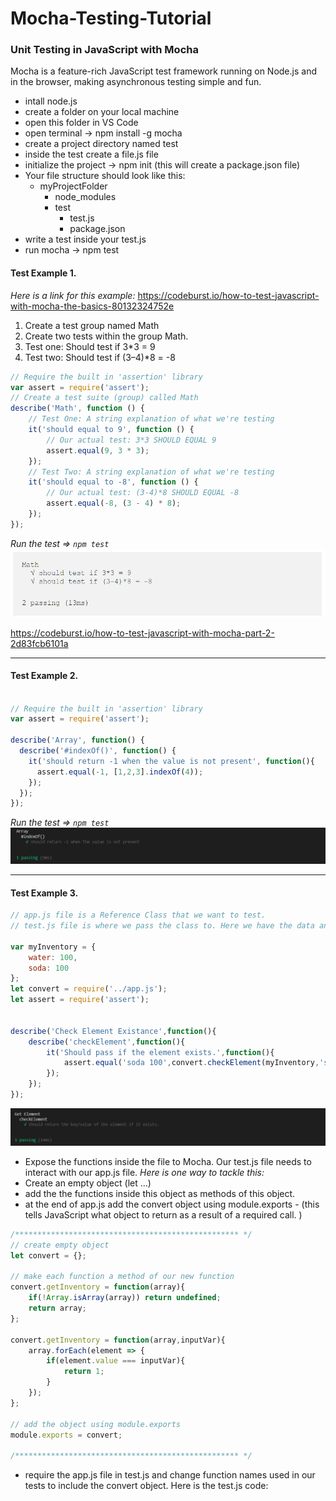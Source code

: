 # Mocha-Testing-Tutorial
### Unit Testing in JavaScript with Mocha
Mocha is a feature-rich JavaScript test framework running on Node.js and in the browser, making asynchronous testing simple and fun.

- intall node.js  
- create a folder on your local machine
- open this folder in VS Code 
- open terminal -> npm install -g mocha
- create a project directory named test
- inside the test create a file.js file
- initialize the project -> npm init (this will create a package.json file)
- Your file structure should look like this:
  * myProjectFolder
    * node_modules
	* test
      * test.js
	  * package.json
- write a test inside your test.js
- run mocha -> npm test

#### Test Example 1.
*Here is a link for this example:* https://codeburst.io/how-to-test-javascript-with-mocha-the-basics-80132324752e
1. Create a test group named Math
2. Create two tests within the group Math.
3. Test one: Should test if 3*3 = 9
4. Test two: Should test if (3–4)*8 = -8
``` JavaScript
// Require the built in 'assertion' library
var assert = require('assert');
// Create a test suite (group) called Math
describe('Math', function () {
    // Test One: A string explanation of what we're testing
    it('should equal to 9', function () {
        // Our actual test: 3*3 SHOULD EQUAL 9
        assert.equal(9, 3 * 3);
    });
    // Test Two: A string explanation of what we're testing
    it('should equal to -8', function () {
        // Our actual test: (3-4)*8 SHOULD EQUAL -8
        assert.equal(-8, (3 - 4) * 8);
    });
});
```
*Run the test => ```npm test```*
![testing result](./images/testResult.png)

https://codeburst.io/how-to-test-javascript-with-mocha-part-2-2d83fcb6101a

---

#### Test Example 2.

``` JavaScript

// Require the built in 'assertion' library
var assert = require('assert');

describe('Array', function() {
  describe('#indexOf()', function() {
    it('should return -1 when the value is not present', function(){
      assert.equal(-1, [1,2,3].indexOf(4));
    });
  });
});
```
*Run the test => ```npm test```*
![testing result](./images/testResult1.png)

---
#### Test Example 3.

``` JavaScript
// app.js file is a Reference Class that we want to test.
// test.js file is where we pass the class to. Here we have the data and test methods

var myInventory = {
    water: 100,
    soda: 100
};
let convert = require('../app.js');
let assert = require('assert');


describe('Check Element Existance',function(){
    describe('checkElement',function(){
        it('Should pass if the element exists.',function(){
            assert.equal('soda 100',convert.checkElement(myInventory,'soda').toString());
        });
    });
});

```
![testing result](./images/testResult2.png)



- Expose the functions inside the file to Mocha. Our test.js file needs to interact with our app.js file.
*Here is one way to tackle this:*
- Create an empty object (let ...)
- add the the functions inside this object as methods of this object.
- at the end of app.js add the convert object using module.exports - (this tells JavaScript what object to return as a result of a required call. )

``` JavaScript
/************************************************** */
// create empty object
let convert = {};

// make each function a method of our new function
convert.getInventory = function(array){
    if(!Array.isArray(array)) return undefined;
    return array;
};

convert.getInventory = function(array,inputVar){
    array.forEach(element => {
        if(element.value === inputVar){
            return 1;
        }        
    });
};

// add the object using module.exports
module.exports = convert;

/************************************************** */
```
- require the app.js file in test.js and change function names used in our tests to include the convert object. Here is the test.js code:

